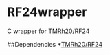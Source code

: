 # RF24wrapper
C wrapper for TMRh20/RF24

##Dependencies
*[TMRh20/RF24](https://github.com/TMRh20/RF24)